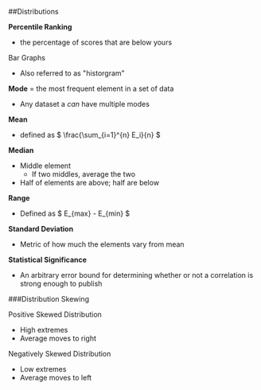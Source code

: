 ##Distributions

**Percentile Ranking**
  - the percentage of scores that are below yours

Bar Graphs
  - Also referred to as "historgram"

**Mode** = the most frequent element in a set of data
  - Any dataset a *can* have multiple modes

**Mean**
  - defined as $ \frac{\sum_{i=1}^{n} E_i}{n} $

**Median**
  - Middle element
    * If two middles, average the two
  - Half of elements are above; half are below

**Range**
  - Defined as $ E_{max} - E_{min} $

**Standard Deviation**
  - Metric of how much the elements vary from mean

**Statistical Significance**
  - An arbitrary error bound for determining whether or not a correlation is strong enough to publish

###Distribution Skewing

Positive Skewed Distribution
  - High extremes
  - Average moves to right

Negatively Skewed Distribution
   - Low extremes
   - Average moves to left
